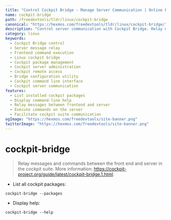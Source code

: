 ```yaml
---
title: "Control Cockpit Bridge - Manage Server Communication | Online Free DevTools by Hexmos"
name: cockpit-bridge
path: /freedevtools/tldr/linux/cockpit-bridge
canonical: "https://hexmos.com/freedevtools/tldr/linux/cockpit-bridge/"
description: "Control server communication with Cockpit Bridge. Relay messages and execute commands between the frontend and server seamlessly. Free online tool, no registration required."
category: linux
keywords:
  - Cockpit Bridge control
  - Server message relay
  - Frontend command execution
  - Linux cockpit bridge
  - Cockpit package management
  - Cockpit server administration
  - Cockpit remote access
  - Bridge configuration utility
  - Cockpit command line interface
  - Cockpit server communication
features:
  - List installed cockpit packages
  - Display command-line help
  - Relay messages between frontend and server
  - Execute commands on the server
  - Facilitate cockpit suite communication
ogImage: "https://hexmos.com/freedevtools/site-banner.png"
twitterImage: "https://hexmos.com/freedevtools/site-banner.png"
---
```


# cockpit-bridge

> Relay messages and commands between the front end and server in the cockpit suite.
> More information: <https://cockpit-project.org/guide/latest/cockpit-bridge.1.html>.

- List all cockpit packages:

`cockpit-bridge --packages`

- Display help:

`cockpit-bridge --help`
